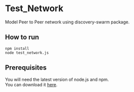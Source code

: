 # Test_Network 
Model Peer to Peer network using discovery-swarm package. 
## How to run
``` node
npm install
node test_network.js
```

## Prerequisites
You will need the latest version of node.js and npm.  
You can download it <a href = "https://nodejs.org/en/download/">here</a>.   